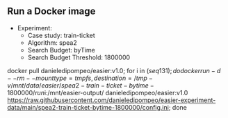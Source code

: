 
## Run a Docker image

 - Experiment: 
   - Case study: train-ticket
   - Algorithm: spea2
   - Search Budget: byTime
   - Search Budget Threshold: 1800000

docker pull danieledipompeo/easier:v1.0; for i in $(seq 1 31); do docker run -d --rm --mount type=tmpfs,destination=/tmp -v /mnt/data/easier/spea2-train-ticket-bytime-1800000/run$i:/mnt/easier-output/ danieledipompeo/easier:v1.0 https://raw.githubusercontent.com/danieledipompeo/easier-experiment-data/main/spea2-train-ticket-bytime-1800000/config.ini; done

